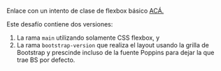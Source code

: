 Enlace con un intento de clase de flexbox básico [ACÁ.](https://drive.google.com/file/d/1dJEnSqYcF5s5qFViinhp0Z0nwrl4mUjJ/view?usp=sharing) 

Este desafío contiene dos versiones:

1. La rama `main` utilizando solamente CSS flexbox, y
2. La rama `bootstrap-version` que realiza el layout usando la grilla de Bootstrap y prescinde incluso de la fuente Poppins para dejar la que trae BS por defecto. 